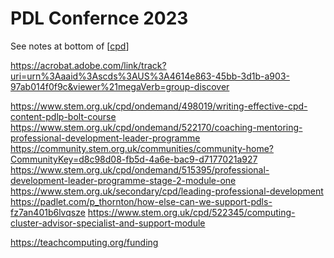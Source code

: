 PDL Confernce 2023
==================

See notes at bottom of [[cpd]]

https://acrobat.adobe.com/link/track?uri=urn%3Aaaid%3Ascds%3AUS%3A4614e863-45bb-3d1b-a903-97ab014f0f9c&viewer%21megaVerb=group-discover

https://www.stem.org.uk/cpd/ondemand/498019/writing-effective-cpd-content-pdlp-bolt-course
https://www.stem.org.uk/cpd/ondemand/522170/coaching-mentoring-professional-development-leader-programme
https://community.stem.org.uk/communities/community-home?CommunityKey=d8c98d08-fb5d-4a6e-bac9-d7177021a927
https://www.stem.org.uk/cpd/ondemand/515395/professional-development-leader-programme-stage-2-module-one
https://www.stem.org.uk/secondary/cpd/leading-professional-development
https://padlet.com/p_thornton/how-else-can-we-support-pdls-fz7an401b6lvqsze
https://www.stem.org.uk/cpd/522345/computing-cluster-advisor-specialist-and-support-module

https://teachcomputing.org/funding

[//begin]: # "Autogenerated link references for markdown compatibility"
[cpd]: ../cpd.md "CPD"
[//end]: # "Autogenerated link references"
